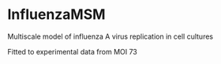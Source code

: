 # InfluenzaMSM
Multiscale model of influenza A virus replication in cell cultures

Fitted to experimental data from MOI 73
